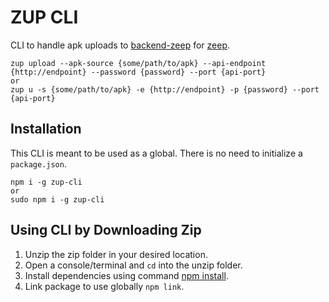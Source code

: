 # ZUP CLI
  CLI to handle apk uploads to [backend-zeep](https://github.com/jczasgit/backend-zeep) for [zeep](https://github.com/jczasgit/zeep).
  ```
  zup upload --apk-source {some/path/to/apk} --api-endpoint {http://endpoint} --password {password} --port {api-port}
  or
  zup u -s {some/path/to/apk} -e {http://endpoint} -p {password} --port {api-port}
  ```
  
  ## Installation
  This CLI is meant to be used as a global.
  There is no need to initialize a `package.json`.
  ```
  npm i -g zup-cli
  or
  sudo npm i -g zup-cli
  ```

  ## Using CLI by Downloading Zip
  1) Unzip the zip folder in your desired location.
  2) Open a console/terminal and `cd` into the unzip folder.
  3) Install dependencies using command [npm install](https://docs.npmjs.com/cli/v7/commands/npm-install).
  4) Link package to use globally `npm link`.
